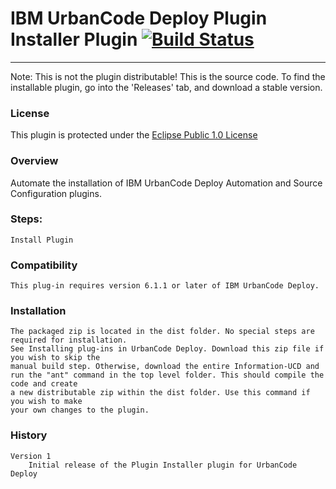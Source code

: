 # IBM UrbanCode Deploy Plugin Installer Plugin [![Build Status](https://travis-ci.org/IBM-UrbanCode/Plugin-Installer-UCD.svg?branch=master)](https://travis-ci.org/IBM-UrbanCode/Plugin-Installer-UCD)
---
Note: This is not the plugin distributable! This is the source code. To find the installable plugin, go into the 'Releases' tab, and download a stable version.

### License
This plugin is protected under the [Eclipse Public 1.0 License](http://www.eclipse.org/legal/epl-v10.html)

### Overview

Automate the installation of IBM UrbanCode Deploy Automation and Source Configuration plugins.

### Steps:

    Install Plugin


### Compatibility
	This plug-in requires version 6.1.1 or later of IBM UrbanCode Deploy.

### Installation
	The packaged zip is located in the dist folder. No special steps are required for installation.
	See Installing plug-ins in UrbanCode Deploy. Download this zip file if you wish to skip the
	manual build step. Otherwise, download the entire Information-UCD and
	run the "ant" command in the top level folder. This should compile the code and create
	a new distributable zip within the dist folder. Use this command if you wish to make
	your own changes to the plugin.

### History
    Version 1
        Initial release of the Plugin Installer plugin for UrbanCode Deploy
